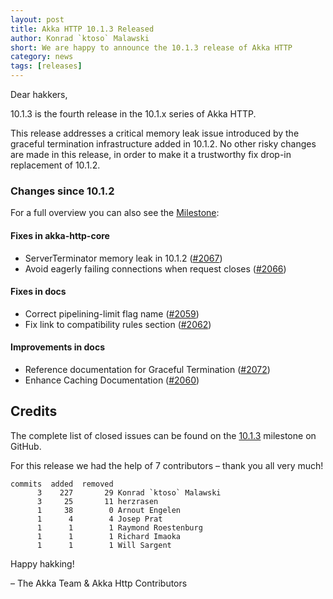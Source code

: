 ```yaml
---
layout: post
title: Akka HTTP 10.1.3 Released
author: Konrad `ktoso` Malawski
short: We are happy to announce the 10.1.3 release of Akka HTTP
category: news
tags: [releases]
---
```


Dear hakkers,


10.1.3 is the fourth release in the 10.1.x series of Akka HTTP.

This release addresses a critical memory leak issue introduced by the graceful termination infrastructure added in 10.1.2.
No other risky changes are made in this release, in order to make it a trustworthy fix drop-in replacement of 10.1.2.

### Changes since 10.1.2

For a full overview you can also see the [Milestone](https://github.com/akka/akka-http/milestone/41?closed=1):

#### Fixes in akka-http-core

 * ServerTerminator memory leak in 10.1.2 ([#2067](https://github.com/akka/akka-http/issues/2067))
 * Avoid eagerly failing connections when request closes ([#2066](https://github.com/akka/akka-http/issues/2066))

#### Fixes in docs

 * Correct pipelining-limit flag name ([#2059](https://github.com/akka/akka-http/issues/2059))
 * Fix link to compatibility rules section ([#2062](https://github.com/akka/akka-http/issues/2062))

#### Improvements in docs

 * Reference documentation for Graceful Termination ([#2072](https://github.com/akka/akka-http/issues/2072))
 * Enhance Caching Documentation ([#2060](https://github.com/akka/akka-http/issues/2060))
 
 ## Credits 

The complete list of closed issues can be found on the [10.1.3](https://github.com/akka/akka-http/milestone/41?closed=1) milestone on GitHub.

For this release we had the help of 7 contributors – thank you all very much!


```
commits  added  removed
      3    227       29 Konrad `ktoso` Malawski
      3     25       11 herzrasen
      1     38        0 Arnout Engelen
      1      4        4 Josep Prat
      1      1        1 Raymond Roestenburg
      1      1        1 Richard Imaoka
      1      1        1 Will Sargent
```


Happy hakking!

– The Akka Team & Akka Http Contributors
